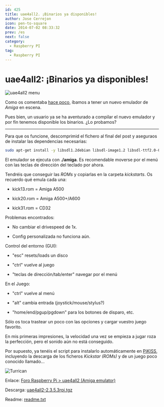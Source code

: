 ```yaml
---
id: 425
title: uae4all2. ¡Binarios ya disponibles!
author: Jose Cerrejon
icon: pen-to-square
date: 2014-07-02 08:33:32
prev: /es
next: false
category:
  - Raspberry PI
tag:
  - Raspberry PI
---
```


# uae4all2: ¡Binarios ya disponibles!

![uae4all2 menu](/images/2014/07/uae4all2.jpg)

Como os comentaba [hace poco](/post.php?id=421), íbamos a tener un nuevo emulador de *Amiga* en escena.

Pues bien, un usuario ya se ha aventurado a compilar el nuevo emulador y por fín tenemos disponible los binarios. ¿Lo probamos?

- - -
Para que os funcione, descomprimid el fichero al final del post y aseguraos de instalar las dependencias necesarias:

```bash
sudo apt-get install -y libsdl1.2debian libsdl-image1.2 libsdl-ttf2.0-0 libguichan-0.8.1-1 libguichan-sdl-0.8.1-1
```

El emulador se ejecuta con **./amiga**. Es recomendable moverse por el menú con las teclas de dirección del teclado por ahora.

Tendréis que conseguir las *ROMs* y copiarlas en la carpeta *kickstarts*. Os recuerdo qué emula cada una:

* kick13.rom = Amiga A500

* kick20.rom = Amiga A500+/A600

* kick31.rom = CD32

Problemas encontrados:

* No cambiar el drivespeed de 1x.

* Config personalizada no funciona aún.

Control del entorno (GUI):

* "esc" resets/loads un disco

* "ctrl" vuelve al juego

* "teclas de dirección/tab/enter" navegar por el menú

En el Juego:

* "ctrl" vuelve al menú

* "alt" cambia entrada (joystick/mouse/stylus?)

* "home/end/pgup/pgdown" para los botones de disparo, etc.

Sólo os toca trastear un poco con las opciones y cargar vuestro juego favorito.

En mis primeras impresiones, la velocidad una vez se empieza a jugar roza la perfección, pero el sonido aún no está conseguido.

Por supuesto, ya tenéis el script para instalarlo automáticamente en [PiKISS](/post.php?id=409), incluyendo la descarga de los ficheros *Kickstar (ROMs)* y de un juego poco conocido llamado...

![Turrican](/images/2014/07/turrican.png)

Enlace: [Foro Raspberry Pi > uae4all2 (Amiga emulator)](http://www.raspberrypi.org/forums/viewtopic.php?f=78&t=80602)

Descarga: [uae4all2-2.3.5.3rpi.tgz](ftp://researchlab.spdns.de/rpi/uae4all2/uae4all2-2.3.5.3rpi.tgz)

Readme: [readme.txt](ftp://researchlab.spdns.de/rpi/uae4all2/readme.txt)
